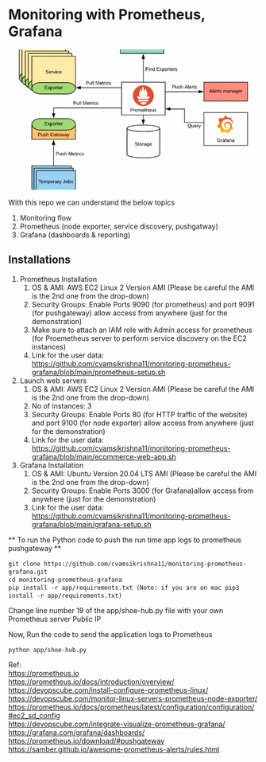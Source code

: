 # Monitoring with Prometheus, Grafana

![Screenshot](prom-architecture.png)

With this repo we can understand the below topics
1. Monitoring flow
2. Prometheus (node exporter, service discovery, pushgatway)
3. Grafana (dashboards & reporting)


## Installations
1. Prometheus Installation 
    1. OS & AMI: AWS EC2 Linux 2 Version AMI (Please be careful the AMI is the 2nd one from the drop-down)
    2. Security Groups: Enable Ports 9090 (for prometheus) and port 9091 (for pushgateway) allow access from anywhere (just for the demonstration)
    3. Make sure to attach an IAM role with Admin access for prometheus (for Proemetheus server to perform service discovery on the EC2 instances)
    4. Link for the user data: https://github.com/cvamsikrishna11/monitoring-prometheus-grafana/blob/main/prometheus-setup.sh
2. Launch web servers
    1. OS & AMI: AWS EC2 Linux 2 Version AMI (Please be careful the AMI is the 2nd one from the drop-down)
    2. No of instances: 3
    3. Security Groups: Enable Ports 80 (for HTTP traffic of the website) and port 9100 (for node exporter) allow access from anywhere (just for the demonstration)        
    4. Link for the user data: https://github.com/cvamsikrishna11/monitoring-prometheus-grafana/blob/main/ecommerce-web-app.sh
3. Grafana Installation
    1. OS & AMI: Ubuntu Version 20.04 LTS AMI (Please be careful the AMI is the 2nd one from the drop-down)
    2. Security Groups: Enable Ports 3000 (for Grafana)allow access from anywhere (just for the demonstration)        
    4. Link for the user data: https://github.com/cvamsikrishna11/monitoring-prometheus-grafana/blob/main/grafana-setup.sh

** To run the Python code to push the run time app logs to prometheus pushgateway **
```
git clone https://github.com/cvamsikrishna11/monitoring-prometheus-grafana.git
cd monitoring-prometheus-grafana
pip install -r app/requirements.txt (Note: if you are on mac pip3 install -r app/requirements.txt)
```
Change line number 19 of the app/shoe-hub.py file with your own Prometheus server Public IP

Now, Run the code to send the application logs to Prometheus
```
python app/shoe-hub.py
```

Ref: <br/>
https://prometheus.io <br/>
https://prometheus.io/docs/introduction/overview/ <br/>
https://devopscube.com/install-configure-prometheus-linux/ <br/>
https://devopscube.com/monitor-linux-servers-prometheus-node-exporter/ <br/>
https://prometheus.io/docs/prometheus/latest/configuration/configuration/#ec2_sd_config <br/>
https://devopscube.com/integrate-visualize-prometheus-grafana/ <br/>
https://grafana.com/grafana/dashboards/ <br/>
https://prometheus.io/download/#pushgateway
https://samber.github.io/awesome-prometheus-alerts/rules.html